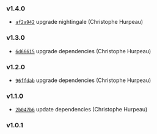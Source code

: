 ### v1.4.0

- [`af2a942`](https://github.com/alpjs/alp-logger/commit/af2a94280d5088afff3612ccf2bacb7041c346c2) upgrade nightingale (Christophe Hurpeau)

### v1.3.0

- [`6d66615`](https://github.com/alpjs/alp-logger/commit/6d66615260d681a20032548079fb256d509d2e9f) upgrade dependencies (Christophe Hurpeau)

### v1.2.0

- [`96ffdab`](https://github.com/alpjs/alp-logger/commit/96ffdabe88a057a4c83db0088cf4299267985777) upgrade dependencies (Christophe Hurpeau)

### v1.1.0

- [`2b047b6`](https://github.com/alpjs/alp-logger/commit/2b047b64d8ccd6f58445488f9d78be08ff0e6160) update dependencies (Christophe Hurpeau)

### v1.0.1



